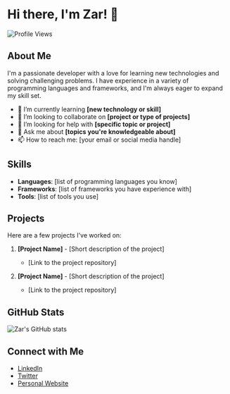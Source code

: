 # Hi there, I'm Zar! 👋

![Profile Views](https://komarev.com/ghpvc/?username=zar4488&color=blue)

## About Me

I'm a passionate developer with a love for learning new technologies and solving challenging problems. I have experience in a variety of programming languages and frameworks, and I'm always eager to expand my skill set.

- 🌱 I’m currently learning **[new technology or skill]**
- 👯 I’m looking to collaborate on **[project or type of projects]**
- 🤔 I’m looking for help with **[specific topic or project]**
- 💬 Ask me about **[topics you're knowledgeable about]**
- 📫 How to reach me: [your email or social media handle]

## Skills

- **Languages**: [list of programming languages you know]
- **Frameworks**: [list of frameworks you have experience with]
- **Tools**: [list of tools you use]

## Projects

Here are a few projects I've worked on:

1. **[Project Name]** - [Short description of the project]
   - [Link to the project repository]

2. **[Project Name]** - [Short description of the project]
   - [Link to the project repository]

## GitHub Stats

![Zar's GitHub stats](https://github-readme-stats.vercel.app/api?username=zar4488&show_icons=true&theme=radical)

## Connect with Me

- [LinkedIn](your-linkedin-profile)
- [Twitter](your-twitter-profile)
- [Personal Website](your-website)

<!---
zar4488/zar4488 is a ✨ special ✨ repository because its `README.md` (this file) appears on your GitHub profile.
You can click the Preview link to take a look at your changes.
--->
